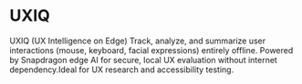 # UXIQ
UXIQ (UX Intelligence on Edge) Track, analyze, and summarize user interactions (mouse, keyboard, facial expressions) entirely offline. Powered by Snapdragon edge AI for secure, local UX evaluation without internet dependency.Ideal for UX research and accessibility testing.
